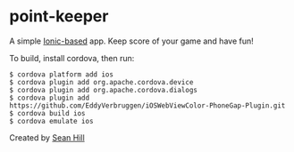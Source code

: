 point-keeper
============

A simple [Ionic-based](http://ionicframework.com/) app. Keep score of your game and have fun!

To build, install cordova, then run:


	$ cordova platform add ios
	$ cordova plugin add org.apache.cordova.device
	$ cordova plugin add org.apache.cordova.dialogs
	$ cordova plugin add https://github.com/EddyVerbruggen/iOSWebViewColor-PhoneGap-Plugin.git
	$ cordova build ios
	$ cordova emulate ios


Created by [Sean Hill](http://www.seanhill.info)